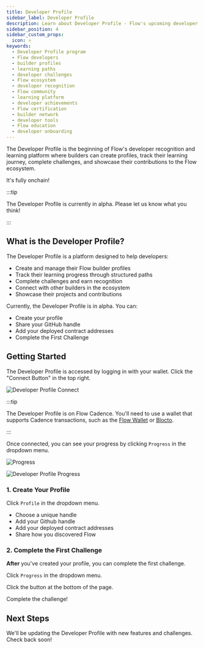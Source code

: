 ```yaml
---
title: Developer Profile
sidebar_label: Developer Profile
description: Learn about Developer Profile - Flow's upcoming developer recognition and learning platform. Create your builder profile.  In the future, you'll be able to track your learning journey, showcase your projects, and connect with the Flow ecosystem.
sidebar_position: 4
sidebar_custom_props:
  icon: ⭐
keywords:
  - Developer Profile program
  - Flow developers
  - builder profiles
  - learning paths
  - developer challenges
  - Flow ecosystem
  - developer recognition
  - Flow community
  - learning platform
  - developer achievements
  - Flow certification
  - builder network
  - developer tools
  - Flow education
  - developer onboarding
---
```


The Developer Profile is the beginning of Flow's developer recognition and learning platform where builders can create profiles, track their learning journey, complete challenges, and showcase their contributions to the Flow ecosystem.

It's fully onchain!

:::tip

The Developer Profile is currently in alpha. Please let us know what you think!

:::

## What is the Developer Profile?

The Developer Profile is a platform designed to help developers:

- Create and manage their Flow builder profiles
- Track their learning progress through structured paths
- Complete challenges and earn recognition
- Connect with other builders in the ecosystem
- Showcase their projects and contributions

Currently, the Developer Profile is in alpha. You can:

- Create your profile
- Share your GitHub handle
- Add your deployed contract addresses
- Complete the First Challenge

## Getting Started

The Developer Profile is accessed by logging in with your wallet. Click the "Connect Button" in the top right.

![Developer Profile Connect](profile-connect.png)

:::tip

The Developer Profile is on Flow Cadence. You'll need to use a wallet that supports Cadence transactions, such as the [Flow Wallet] or [Blocto].

:::

Once connected, you can see your progress by clicking `Progress` in the dropdown menu.

![Progress](progress.png)

![Developer Profile Progress](profile-progress.png)

### 1. Create Your Profile

Click `Profile` in the dropdown menu.

- Choose a unique handle
- Add your Github handle
- Add your deployed contract addresses
- Share how you discovered Flow

### 2. Complete the First Challenge

**After** you've created your profile, you can complete the first challenge.

Click `Progress` in the dropdown menu.

Click the button at the bottom of the page.

Complete the challenge!

## Next Steps

We'll be updating the Developer Profile with new features and challenges. Check back soon!

<!-- Reference-style links, will not render on the page. -->

[Flow Wallet]: https://wallet.flow.com/
[Blocto]: https://blocto.app/